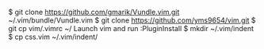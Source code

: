 $ git clone https://github.com/gmarik/Vundle.vim.git ~/.vim/bundle/Vundle.vim
$ git clone https://github.com/yms9654/vim.git
$ git cp vim/.vimrc ~/
Launch vim and run :PluginInstall
$ mkdir ~/.vim/indent
$ cp css.vim ~/.vim/indent/
